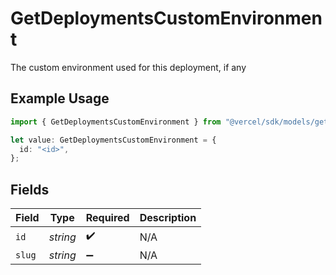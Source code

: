 # GetDeploymentsCustomEnvironment

The custom environment used for this deployment, if any

## Example Usage

```typescript
import { GetDeploymentsCustomEnvironment } from "@vercel/sdk/models/getdeploymentsop.js";

let value: GetDeploymentsCustomEnvironment = {
  id: "<id>",
};
```

## Fields

| Field              | Type               | Required           | Description        |
| ------------------ | ------------------ | ------------------ | ------------------ |
| `id`               | *string*           | :heavy_check_mark: | N/A                |
| `slug`             | *string*           | :heavy_minus_sign: | N/A                |